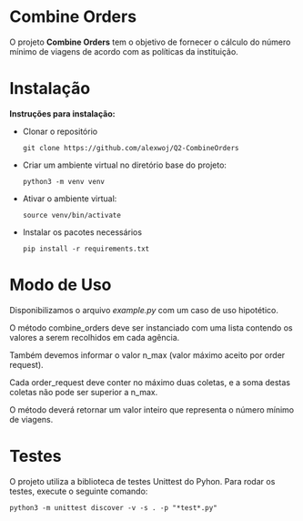# Combine Orders

O projeto **Combine Orders** tem o objetivo de fornecer o cálculo do número mínimo de viagens de acordo com
as políticas da instituição.

# Instalação

**Instruções para instalação:**

- Clonar o repositório
    
   `git clone https://github.com/alexwoj/Q2-CombineOrders`

- Criar um ambiente virtual no diretório base do projeto:

    `python3 -m venv venv`

 - Ativar o ambiente virtual:
 
    `source venv/bin/activate`    
    
 - Instalar os pacotes necessários
 
    `pip install -r requirements.txt`
  
  
  # Modo de Uso
  
  Disponibilizamos o arquivo _example.py_ com um caso de uso hipotético.
  
  O método combine_orders deve ser instanciado com uma lista contendo os valores a serem recolhidos em cada
  agência. 
  
  Também devemos informar o valor n_max (valor máximo aceito por order request).
  
  Cada order_request deve conter no máximo duas coletas, e a soma destas coletas não pode ser superior a
  n_max.
  
  O método deverá retornar um valor inteiro que representa o número mínimo de viagens.
  
  # Testes
  
  O projeto utiliza a biblioteca de testes Unittest do Pyhon. Para rodar os testes, execute o seguinte comando:
      
  `python3 -m unittest discover -v -s . -p "*test*.py"`
  
 